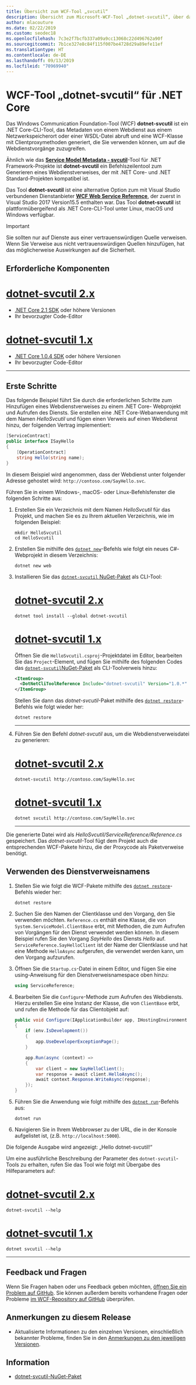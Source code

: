 ```yaml
---
title: Übersicht zum WCF-Tool „svcutil“
description: Übersicht zum Microsoft-WCF-Tool „dotnet-svcutil“, über das Funktionen für .NET Core- und ASP.NET Core-Projekte hinzugefügt werden, z.B. das WCF-Tool „svcutil“ für .NET Framework-Projekte.
author: mlacouture
ms.date: 02/22/2019
ms.custom: seodec18
ms.openlocfilehash: 7c3e2f7bcfb337a09a9cc13068c22d496762a90f
ms.sourcegitcommit: 7b1ce327e8c84f115f007be4728d29a89efe11ef
ms.translationtype: HT
ms.contentlocale: de-DE
ms.lasthandoff: 09/13/2019
ms.locfileid: "70969940"
---
```

# <a name="wcf-dotnet-svcutil-tool-for-net-core"></a>WCF-Tool „dotnet-svcutil“ für .NET Core

Das Windows Communication Foundation-Tool (WCF) **dotnet-svcutil** ist ein .NET Core-CLI-Tool, das Metadaten von einem Webdienst aus einem Netzwerkspeicherort oder einer WSDL-Datei abruft und eine WCF-Klasse mit Clientproxymethoden generiert, die Sie verwenden können, um auf die Webdienstvorgänge zuzugreifen.

Ähnlich wie das [**Service Model Metadata - svcutil**](../../framework/wcf/servicemodel-metadata-utility-tool-svcutil-exe.md)-Tool für .NET Framework-Projekte ist **dotnet-svcutil** ein Befehlszeilentool zum Generieren eines Webdienstverweises, der mit .NET Core- und .NET Standard-Projekten kompatibel ist.

Das Tool **dotnet-svcutil** ist eine alternative Option zum mit Visual Studio verbundenen Dienstanbieter [**WCF Web Service Reference**](wcf-web-service-reference-guide.md), der zuerst in Visual Studio 2017 Version15.5 enthalten war. Das Tool **dotnet-svcutil** ist plattformübergeifend als .NET Core-CLI-Tool unter Linux, macOS und Windows verfügbar.

> [!IMPORTANT]
> Sie sollten nur auf Dienste aus einer vertrauenswürdigen Quelle verweisen. Wenn Sie Verweise aus nicht vertrauenswürdigen Quellen hinzufügen, hat das möglicherweise Auswirkungen auf die Sicherheit.

## <a name="prerequisites"></a>Erforderliche Komponenten

<!-- markdownlint-disable MD025 -->

# <a name="dotnet-svcutil-2xtabdotnetsvcutil2x"></a>[dotnet-svcutil 2.x](#tab/dotnetsvcutil2x)

* [.NET Core 2.1 SDK](https://dotnet.microsoft.com/download) oder höhere Versionen
* Ihr bevorzugter Code-Editor

# <a name="dotnet-svcutil-1xtabdotnetsvcutil1x"></a>[dotnet-svcutil 1.x](#tab/dotnetsvcutil1x)

* [.NET Core 1.0.4 SDK](https://dotnet.microsoft.com/download) oder höhere Versionen
* Ihr bevorzugter Code-Editor

---

## <a name="getting-started"></a>Erste Schritte

Das folgende Beispiel führt Sie durch die erforderlichen Schritte zum Hinzufügen eines Webdienstverweises zu einem .NET Core- Webprojekt und Aufrufen des Diensts. Sie erstellen eine .NET Core-Webanwendung mit dem Namen _HelloSvcutil_ und fügen einen Verweis auf einen Webdienst hinzu, der folgenden Vertrag implementiert:

```csharp
[ServiceContract]
public interface ISayHello
{
    [OperationContract]
    string Hello(string name);
}
```

In diesem Beispiel wird angenommen, dass der Webdienst unter folgender Adresse gehostet wird: `http://contoso.com/SayHello.svc`.

Führen Sie in einem Windows-, macOS- oder Linux-Befehlsfenster die folgenden Schritte aus:

1. Erstellen Sie ein Verzeichnis mit dem Namen _HelloSvcutil_ für das Projekt, und machen Sie es zu Ihrem aktuellen Verzeichnis, wie im folgenden Beispiel:

    ```console
    mkdir HelloSvcutil
    cd HelloSvcutil
    ```

2. Erstellen Sie mithilfe des [`dotnet new`](../tools/dotnet-new.md)-Befehls wie folgt ein neues C#-Webprojekt in diesem Verzeichnis:

    ```console
    dotnet new web
    ```

3. Installieren Sie das [`dotnet-svcutil` NuGet-Paket](https://nuget.org/packages/dotnet-svcutil) als CLI-Tool:  <!-- markdownlint-disable MD023 -->
    # <a name="dotnet-svcutil-2xtabdotnetsvcutil2x"></a>[dotnet-svcutil 2.x](#tab/dotnetsvcutil2x)

    ```console
    dotnet tool install --global dotnet-svcutil
    ```

    # <a name="dotnet-svcutil-1xtabdotnetsvcutil1x"></a>[dotnet-svcutil 1.x](#tab/dotnetsvcutil1x)
    Öffnen Sie die `HelloSvcutil.csproj`-Projektdatei im Editor, bearbeiten Sie das `Project`-Element, und fügen Sie mithilfe des folgenden Codes das [`dotnet-svcutil`NuGet-Paket](https://nuget.org/packages/dotnet-svcutil) als CLI-Toolverweis hinzu:

    ```xml
    <ItemGroup>
      <DotNetCliToolReference Include="dotnet-svcutil" Version="1.0.*" />
    </ItemGroup>
    ```

    Stellen Sie dann das _dotnet-svcutil_-Paket mithilfe des [`dotnet restore`](../tools/dotnet-restore.md)-Befehls wie folgt wieder her:

    ```console
    dotnet restore
    ```

    ---

4. Führen Sie den Befehl _dotnet-svcutil_ aus, um die Webdienstverweisdatei zu generieren:

    # <a name="dotnet-svcutil-2xtabdotnetsvcutil2x"></a>[dotnet-svcutil 2.x](#tab/dotnetsvcutil2x)

    ```console
    dotnet-svcutil http://contoso.com/SayHello.svc
    ```

    # <a name="dotnet-svcutil-1xtabdotnetsvcutil1x"></a>[dotnet-svcutil 1.x](#tab/dotnetsvcutil1x)

    ```console
    dotnet svcutil http://contoso.com/SayHello.svc
    ```

    ---

Die generierte Datei wird als _HelloSvcutil/ServiceReference/Reference.cs_ gespeichert. Das _dotnet-svcutil_-Tool fügt dem Projekt auch die entsprechenden WCF-Pakete hinzu, die der Proxycode als Paketverweise benötigt.

## <a name="using-the-service-reference"></a>Verwenden des Dienstverweisnamens

1. Stellen Sie wie folgt die WCF-Pakete mithilfe des [`dotnet restore`](../tools/dotnet-restore.md)-Befehls wieder her:

    ```console
    dotnet restore
    ```

2. Suchen Sie den Namen der Clientklasse und den Vorgang, den Sie verwenden möchten. `Reference.cs` enthält eine Klasse, die von `System.ServiceModel.ClientBase` erbt, mit Methoden, die zum Aufrufen von Vorgängen für den Dienst verwendet werden können. In diesem Beispiel rufen Sie den Vorgang _SayHello_ des Diensts _Hello_ auf. `ServiceReference.SayHelloClient` ist der Name der Clientklasse und hat eine Methode `HelloAsync` aufgerufen, die verwendet werden kann, um den Vorgang aufzurufen.

3. Öffnen Sie die `Startup.cs`-Datei in einem Editor, und fügen Sie eine using-Anweisung für den Dienstverweisnamespace oben hinzu:

    ```csharp
    using ServiceReference;
    ```

4. Bearbeiten Sie die `Configure`-Methode zum Aufrufen des Webdiensts. Hierzu erstellen Sie eine Instanz der Klasse, die von `ClientBase` erbt, und rufen die Methode für das Clientobjekt auf:

    ```csharp
    public void Configure(IApplicationBuilder app, IHostingEnvironment env)
    {
        if (env.IsDevelopment())
        {
            app.UseDeveloperExceptionPage();
        }

        app.Run(async (context) =>
        {
            var client = new SayHelloClient();
            var response = await client.HelloAsync();
            await context.Response.WriteAsync(response);
        });
    }

    ```

5. Führen Sie die Anwendung wie folgt mithilfe des [`dotnet run`](../tools/dotnet-run.md)-Befehls aus:

    ```console
    dotnet run
    ```

6. Navigieren Sie in Ihrem Webbrowser zu der URL, die in der Konsole aufgelistet ist, (z.B. `http://localhost:5000`).

Die folgende Ausgabe wird angezeigt: „Hello dotnet-svcutil!“

Um eine ausführliche Beschreibung der Parameter des `dotnet-svcutil`-Tools zu erhalten, rufen Sie das Tool wie folgt mit Übergabe des Hilfeparameters auf:
# <a name="dotnet-svcutil-2xtabdotnetsvcutil2x"></a>[dotnet-svcutil 2.x](#tab/dotnetsvcutil2x)

```console
dotnet-svcutil --help
```

# <a name="dotnet-svcutil-1xtabdotnetsvcutil1x"></a>[dotnet-svcutil 1.x](#tab/dotnetsvcutil1x)

```console
dotnet svcutil --help
```

---

## <a name="feedback--questions"></a>Feedback und Fragen

Wenn Sie Fragen haben oder uns Feedback geben möchten, [öffnen Sie ein Problem auf GitHub](https://github.com/dotnet/wcf/issues/new). Sie können außerdem bereits vorhandene Fragen oder Probleme [im WCF-Repository auf GitHub](https://github.com/dotnet/wcf/issues?utf8=%E2%9C%93&q=is:issue%20label:tooling) überprüfen.

## <a name="release-notes"></a>Anmerkungen zu diesem Release

* Aktualisierte Informationen zu den einzelnen Versionen, einschließlich bekannter Probleme, finden Sie in den [Anmerkungen zu den jeweiligen Versionen](https://github.com/dotnet/wcf/blob/master/release-notes/dotnet-svcutil-notes.md).

## <a name="information"></a>Information

* [dotnet-svcutil-NuGet-Paket](https://nuget.org/packages/dotnet-svcutil)
